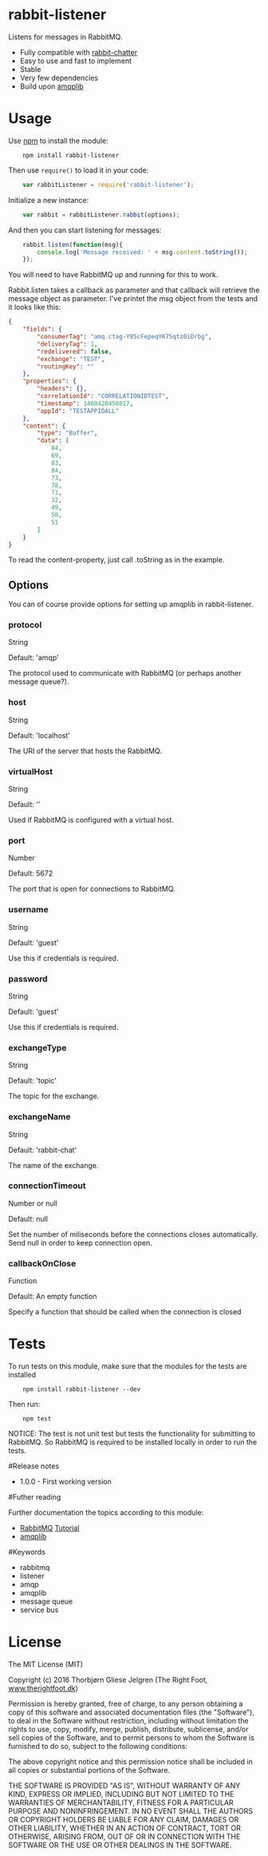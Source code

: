 # rabbit-listener

Listens for messages in RabbitMQ. 

* Fully compatible with [rabbit-chatter](https://www.npmjs.com/package/rabbit-chatter)
* Easy to use and fast to implement
* Stable
* Very few dependencies
* Build upon [amqplib](https://www.npmjs.com/package/amqplib)

# Usage

Use [npm](https://www.npmjs.com/) to install the module:

```
	npm install rabbit-listener
```

Then use `require()` to load it in your code:

```javascript
	var rabbitListener = require('rabbit-listener');
```

Initialize a new instance:

```javascript
	var rabbit = rabbitListener.rabbit(options);
```

And then you can start listening for messages:

```javascript
	rabbit.listen(function(msg){
		console.log('Message received: ' + msg.content.toString());		
	});
```

You will need to have RabbitMQ up and running for this to work.

Rabbit.listen takes a callback as parameter and that callback will retrieve the message object as parameter.
I've printet the msg object from the tests and it looks like this:

```json
{
    "fields": {
        "consumerTag": "amq.ctag-Y85cFepeqYK75qtz0iDrbg",
        "deliveryTag": 1,
        "redelivered": false,
        "exchange": "TEST",
        "routingKey": ""
    },
    "properties": {
        "headers": {},
        "correlationId": "CORRELATIONIDTEST",
        "timestamp": 1468420458017,
        "appId": "TESTAPPIDALL"
    },
    "content": {
        "type": "Buffer",
        "data": [
            84,
            69,
            83,
            84,
            73,
            78,
            71,
            32,
            49,
            50,
            51
        ]
    }
}
```

To read the content-property, just call .toString as in the example.

## Options

You can of course provide options for setting up amqplib in rabbit-listener.

### protocol

String

Default: 'amqp'

The protocol used to communicate with RabbitMQ (or perhaps another message queue?).


### host

String

Default: 'localhost'

The URI of the server that hosts the RabbitMQ.


### virtualHost

String

Default: ''

Used if RabbitMQ is configured with a virtual host.


### port

Number

Default: 5672

The port that is open for connections to RabbitMQ.

### username

String

Default: 'guest'

Use this if credentials is required.


### password

String

Default: 'guest'

Use this if credentials is required.


### exchangeType

String

Default: 'topic'

The topic for the exchange.


### exchangeName

String

Default: 'rabbit-chat'

The name of the exchange.

### connectionTimeout

Number or null

Default: null

Set the number of miliseconds before the connections closes automatically. Send null in order to keep connection open.

### callbackOnClose

Function

Default: An empty function

Specify a function that should be called when the connection is closed

# Tests

To run tests on this module, make sure that the modules for the tests are installed

```
	npm install rabbit-listener --dev
```

Then run:

```
	npm test
```

NOTICE: The test is not unit test but tests the functionality for submitting to RabbitMQ. So RabbitMQ is required to be installed locally in order to run the tests.

#Release notes

* 1.0.0 - First working version


#Futher reading

Further documentation the topics according to this module:

* [RabbitMQ](https://www.rabbitmq.com/documentation.html) [Tutorial](https://www.rabbitmq.com/getstarted.html)
* [amqplib](https://www.npmjs.com/package/amqplib)

#Keywords

* rabbitmq
* listener
* amqp
* amqplib
* message queue
* service bus

# License

The MIT License (MIT)

Copyright (c) 2016 Thorbjørn Gliese Jelgren (The Right Foot, www.therightfoot.dk)

Permission is hereby granted, free of charge, to any person obtaining a copy
of this software and associated documentation files (the "Software"), to deal
in the Software without restriction, including without limitation the rights
to use, copy, modify, merge, publish, distribute, sublicense, and/or sell
copies of the Software, and to permit persons to whom the Software is
furnished to do so, subject to the following conditions:

The above copyright notice and this permission notice shall be included in all
copies or substantial portions of the Software.

THE SOFTWARE IS PROVIDED "AS IS", WITHOUT WARRANTY OF ANY KIND, EXPRESS OR
IMPLIED, INCLUDING BUT NOT LIMITED TO THE WARRANTIES OF MERCHANTABILITY,
FITNESS FOR A PARTICULAR PURPOSE AND NONINFRINGEMENT. IN NO EVENT SHALL THE
AUTHORS OR COPYRIGHT HOLDERS BE LIABLE FOR ANY CLAIM, DAMAGES OR OTHER
LIABILITY, WHETHER IN AN ACTION OF CONTRACT, TORT OR OTHERWISE, ARISING FROM,
OUT OF OR IN CONNECTION WITH THE SOFTWARE OR THE USE OR OTHER DEALINGS IN THE
SOFTWARE.

